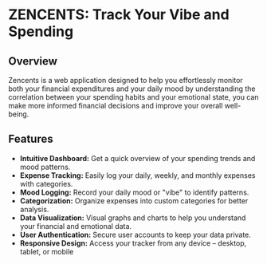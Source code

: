 # ZENCENTS: Track Your Vibe and Spending

## Overview
Zencents is a web application designed to help you effortlessly monitor both your financial expenditures and your daily mood by understanding the correlation between your spending habits and your emotional state, you can make more informed financial decisions and improve your overall well-being.

## Features
- **Intuitive Dashboard:** Get a quick overview of your spending trends and mood patterns.
- **Expense Tracking:** Easily log your daily, weekly, and monthly expenses with categories.
- **Mood Logging:** Record your daily mood or "vibe" to identify patterns.
- **Categorization:** Organize expenses into custom categories for better analysis.
- **Data Visualization:** Visual graphs and charts to help you understand your financial and emotional data.
- **User Authentication:** Secure user accounts to keep your data private.
- **Responsive Design:** Access your tracker from any device – desktop, tablet, or mobile